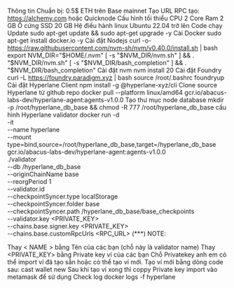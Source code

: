 Thông tin
Chuẩn bị: 0.5$ ETH trên Base mainnet
Tạo URL RPC tạo: https://alchemy.com hoặc Quicknode
Cấu hình tối thiểu
CPU 2 Core
Ram 2 GB
Ổ cứng SSD 20 GB
Hệ điều hành linux Ubuntu 22.04 trở lên
Code chạy
Update
sudo apt-get update && sudo apt-get upgrade -y
Cài Docker
sudo apt-get install docker.io -y
Cài đặt Nodejs
curl -o- https://raw.githubusercontent.com/nvm-sh/nvm/v0.40.0/install.sh | bash
export NVM_DIR="$HOME/.nvm"
[ -s "$NVM_DIR/nvm.sh" ] && \. "$NVM_DIR/nvm.sh"
[ -s "$NVM_DIR/bash_completion" ] && \. "$NVM_DIR/bash_completion"
Cài đặt nvm
nvm install 20
Cài đặt Foundry
curl -L https://foundry.paradigm.xyz | bash
source /root/.bashrc
foundryup
Cài đặt Hyperlane Client
npm install -g @hyperlane-xyz/cli
Clone source Hyperlane từ github repo
docker pull --platform linux/amd64 gcr.io/abacus-labs-dev/hyperlane-agent:agents-v1.0.0
Tạo thư mục node database
mkdir -p /root/hyperlane_db_base && chmod -R 777 /root/hyperlane_db_base
cấu hình Hyperlane validator
docker run -d \
  -it \
  --name hyperlane \
  --mount type=bind,source=/root/hyperlane_db_base,target=/hyperlane_db_base \
  gcr.io/abacus-labs-dev/hyperlane-agent:agents-v1.0.0 \
  ./validator \
  --db /hyperlane_db_base \
  --originChainName base \
  --reorgPeriod 1 \
  --validator.id <Name> \
  --checkpointSyncer.type localStorage \
  --checkpointSyncer.folder base \
  --checkpointSyncer.path /hyperlane_db_base/base_checkpoints \
  --validator.key <PRIVATE_KEY> \
  --chains.base.signer.key <PRIVATE_KEY> \
  --chains.base.customRpcUrls <RPC_URL>
(***) NOTE:

Thay < NAME > bằng Tên của các bạn (chỗ này là validator name)
Thay <PRIVATE_KEY> bằng Private key ví của các bạn
Chỗ Privatekey anh em có thể import ví đã tạo sẵn hoặc có thể tạo ví mới.
Tạo ví mới bằng dòng code sau:
cast wallet new
Sau khi tạo ví xong thì coppy Private key import vào metamask để sử dụng
Check log
docker logs -f hyperlane
